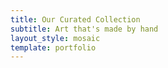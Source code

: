 ```yaml
---
title: Our Curated Collection
subtitle: Art that's made by hand
layout_style: mosaic
template: portfolio
---
```


